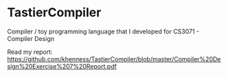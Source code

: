 # TastierCompiler
Compiler / toy programming language that I developed for CS3071 - Compiler Design 


Read my report: https://github.com/khenness/TastierCompiler/blob/master/Compiler%20Design%20Exercise%207%20Report.pdf
